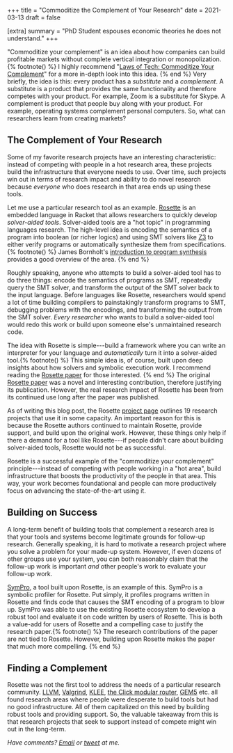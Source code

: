 +++
title = "Commoditize the Complement of Your Research"
date = 2021-03-13
draft = false

[extra]
summary = "PhD Student espouses economic theories he does not understand."
+++

"Commoditize your complement" is an idea about how companies can build profitable
markets without complete vertical integration or monopolization.{% footnote() %}
I highly recommend "[Laws of Tech: Commoditize Your Complement][cyc]" for a more
in-depth look into this idea.
{% end %}
Very briefly, the idea is this: every product has a *substitute* and a *complement*.
A substitute is a product that provides the same functionality and therefore
competes with your product.
For example, Zoom is a substitute for Skype.
A complement is product that people buy along with your product.
For example, operating systems complement personal computers.
So, what can researchers learn from creating markets?

## The Complement of Your Research

Some of my favorite research projects have an interesting characteristic:
instead of competing with people in a hot research area, these projects build
the infrastructure that everyone needs to use.
Over time, such projects win out in terms of research impact and ability to
do novel research because *everyone* who does research in that area ends up
using these tools.

Let me use a particular research tool as an example.
[Rosette][] is an embedded language in Racket that allows researchers to quickly
develop *solver-aided tools*.
Solver-aided tools are a "hot topic" in programming languages research.
The high-level idea is encoding the semantics of a program into boolean (or richer
logics) and using SMT solvers like [Z3][] to either verify programs or
automatically synthesize them from specifications.{% footnote() %}
James Bornholt's [introduction to program synthesis][synth] provides a good overview of
the area.
{% end %}

Roughly speaking, anyone who attempts to build a solver-aided tool has to do
three things: encode the semantics of programs as SMT, repeatedly query
the SMT solver, and transform the output of the SMT solver back to the input
language.
Before languages like Rosette, researchers would spend a lot of time building
compilers to painstakingly transform programs to SMT, debugging problems with
the encodings, and transforming the output from the SMT solver.
*Every researcher* who wants to build a solver-aided tool would redo this work
or build upon someone else's unmaintained research code.

The idea with Rosette is simple---build a framework where you can write an
interpreter for your language and *automatically* turn it into a solver-aided
tool.{% footnote() %}
This simple idea is, of course, built upon deep insights about how solvers
and symbolic execution work.
I recommend reading the [Rosette paper][rose-paper] for those
interested.
{% end %}
The original [Rosette paper][rose-paper] was a novel and interesting contribution,
therefore justifying its publication.
However, the real research impact of Rosette has been from its continued use
long after the paper was published.

As of writing this blog post, the Rosette [project page][rose-proj] outlines
19 research projects that use it in some capacity.
An important reason for this is because the Rosette authors continued to
maintain Rosette, provide support, and build upon the original work.
However, these things only help if there a demand for a tool like Rosette---if
people didn't care about building solver-aided tools, Rosette would not be as
successful.

Rosette is a successful example of the "commoditize your complement"
principle---instead of competing with people working in a "hot area", build
infrastructure that boosts the productivity of the people in that area.
This way, your work becomes foundational and people can more productively focus
on advancing the state-of-the-art using it.

## Building on Success

A long-term benefit of building tools that complement a research area is that
your tools and systems become legitimate grounds for follow-up research.
Generally speaking, it is hard to motivate a research project where you solve a
problem for your made-up system.
However, if even dozens of other groups use your system, you can both
reasonably claim that the follow-up work is important *and* other people's work
to evaluate your follow-up work.

[SymPro][], a tool built upon Rosette, is an example of this.
SymPro is a symbolic profiler for Rosette.
Put simply, it profiles programs written in Rosette and finds code that causes
the SMT encoding of a program to blow up.
SymPro was able to use the existing Rosette ecosystem to develop a robust tool
and evaluate it on code written by users of Rosette.
This is both a value-add for users of Rosette and a compelling case to justify
the research paper.{% footnote() %}
The research contributions of the paper are not tied to Rosette.
However, building upon Rosette makes the paper that much more compelling.
{% end %}

## Finding a Complement

Rosette was not the first tool to address the needs of a particular research
community.
[LLVM][], [Valgrind][], [KLEE][], [the Click modular router][click-router], [GEM5][] etc. all found research areas where people
were desperate to build tools but had no good infrastructure.
All of them capitalized on this need by building robust tools and providing
support.
So, the valuable takeaway from this is that research projects that seek to
support instead of compete might win out in the long-term.

_Have comments? [Email](mailto:rachit.nigam12@gmail.com) or [tweet](https://twitter.com/notypes) at me._

[cyc]: https://www.gwern.net/Complement
[rose-proj]: http://emina.github.io/rosette/apps.html
[rose-paper]: https://homes.cs.washington.edu/~emina/doc/rosette.pldi14.pdf
[sympro]: https://unsat.cs.washington.edu/projects/sympro/
[llvm]:https://unsat.cs.washington.edu/projects/sympro/
[Valgrind]: https://valgrind.org/
[klee]: https://klee.github.io/
[synth]: https://blog.sigplan.org/2019/07/31/program-synthesis-in-2019/
[z3]: https://github.com/Z3Prover/z3
[rosette]: http://emina.github.io/rosette/
[gem5]: https://www.gem5.org/
[click-router]: https://pdos.csail.mit.edu/papers/click:tocs00/paper.pdf

